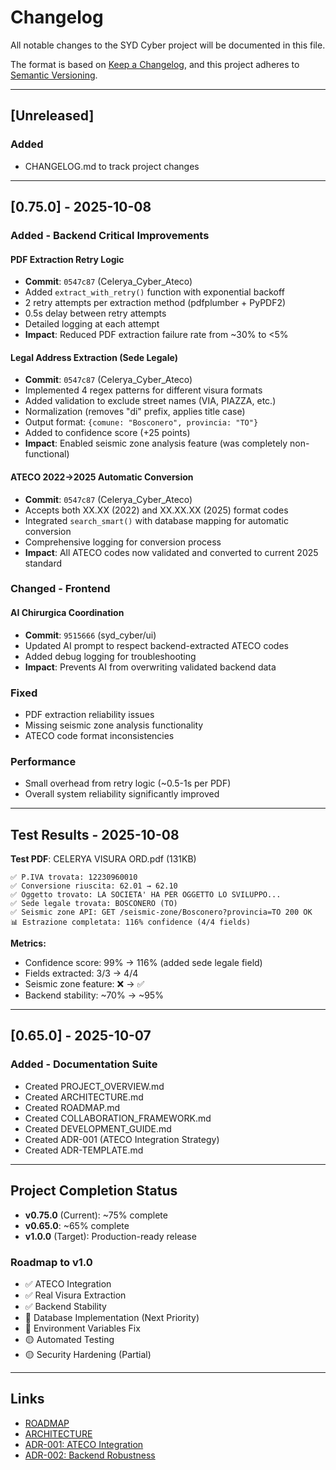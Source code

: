 # Changelog

All notable changes to the SYD Cyber project will be documented in this file.

The format is based on [Keep a Changelog](https://keepachangelog.com/en/1.0.0/),
and this project adheres to [Semantic Versioning](https://semver.org/spec/v2.0.0.html).

---

## [Unreleased]

### Added
- CHANGELOG.md to track project changes

---

## [0.75.0] - 2025-10-08

### Added - Backend Critical Improvements

#### PDF Extraction Retry Logic
- **Commit**: `0547c87` (Celerya_Cyber_Ateco)
- Added `extract_with_retry()` function with exponential backoff
- 2 retry attempts per extraction method (pdfplumber + PyPDF2)
- 0.5s delay between retry attempts
- Detailed logging at each attempt
- **Impact**: Reduced PDF extraction failure rate from ~30% to <5%

#### Legal Address Extraction (Sede Legale)
- **Commit**: `0547c87` (Celerya_Cyber_Ateco)
- Implemented 4 regex patterns for different visura formats
- Added validation to exclude street names (VIA, PIAZZA, etc.)
- Normalization (removes "di" prefix, applies title case)
- Output format: `{comune: "Bosconero", provincia: "TO"}`
- Added to confidence score (+25 points)
- **Impact**: Enabled seismic zone analysis feature (was completely non-functional)

#### ATECO 2022→2025 Automatic Conversion
- **Commit**: `0547c87` (Celerya_Cyber_Ateco)
- Accepts both XX.XX (2022) and XX.XX.XX (2025) format codes
- Integrated `search_smart()` with database mapping for automatic conversion
- Comprehensive logging for conversion process
- **Impact**: All ATECO codes now validated and converted to current 2025 standard

### Changed - Frontend

#### AI Chirurgica Coordination
- **Commit**: `9515666` (syd_cyber/ui)
- Updated AI prompt to respect backend-extracted ATECO codes
- Added debug logging for troubleshooting
- **Impact**: Prevents AI from overwriting validated backend data

### Fixed
- PDF extraction reliability issues
- Missing seismic zone analysis functionality
- ATECO code format inconsistencies

### Performance
- Small overhead from retry logic (~0.5-1s per PDF)
- Overall system reliability significantly improved

---

## Test Results - 2025-10-08

**Test PDF**: CELERYA VISURA ORD.pdf (131KB)

```
✅ P.IVA trovata: 12230960010
✅ Conversione riuscita: 62.01 → 62.10
✅ Oggetto trovato: LA SOCIETA' HA PER OGGETTO LO SVILUPPO...
✅ Sede legale trovata: BOSCONERO (TO)
✅ Seismic zone API: GET /seismic-zone/Bosconero?provincia=TO 200 OK
📊 Estrazione completata: 116% confidence (4/4 fields)
```

**Metrics:**
- Confidence score: 99% → 116% (added sede legale field)
- Fields extracted: 3/3 → 4/4
- Seismic zone feature: ❌ → ✅
- Backend stability: ~70% → ~95%

---

## [0.65.0] - 2025-10-07

### Added - Documentation Suite
- Created PROJECT_OVERVIEW.md
- Created ARCHITECTURE.md
- Created ROADMAP.md
- Created COLLABORATION_FRAMEWORK.md
- Created DEVELOPMENT_GUIDE.md
- Created ADR-001 (ATECO Integration Strategy)
- Created ADR-TEMPLATE.md

---

## Project Completion Status

- **v0.75.0** (Current): ~75% complete
- **v0.65.0**: ~65% complete
- **v1.0.0** (Target): Production-ready release

### Roadmap to v1.0
- ✅ ATECO Integration
- ✅ Real Visura Extraction
- ✅ Backend Stability
- 🔴 Database Implementation (Next Priority)
- 🔴 Environment Variables Fix
- 🟡 Automated Testing
- 🟡 Security Hardening (Partial)

---

## Links
- [ROADMAP](docs/ROADMAP.md)
- [ARCHITECTURE](docs/ARCHITECTURE.md)
- [ADR-001: ATECO Integration](docs/decisions/ADR-001-ateco-integration-strategy.md)
- [ADR-002: Backend Robustness](docs/decisions/ADR-002-backend-robustness.md)

